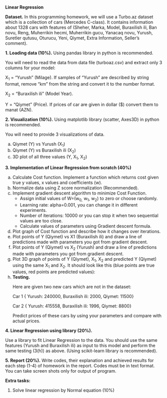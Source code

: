 **Linear Regression**

**Dataset.** In this programming homework, we will use a Turbo.az dataset which is a collection of cars (Mercedes C-class). It contains information about 1328 cars with features of (Sheher, Marka, Model, Buraxilish ili, Ban novu, Reng, Muherrikin hecmi, Muherrikin gucu, Yanacaq novu, Yurush, Suretler qutusu, Oturucu, Yeni, Qiymet, Extra Information, Seller’s comment).

**1. Loading data (10%).** Using pandas library in python is recommended.

You will need to read the data from data file (turboaz.csv) and extract only 3 columns for your model:

X<sub>1</sub> = “Yurush” (Milage). If samples of “Yurush” are described by string format, remove “km” from the string and convert it to the number format.

X<sub>2</sub> = “Buraxilish ili” (Model Year).

Y = “Qiymet” (Price). If prices of car are given in dollar ($) convert them to manat (AZN).

**2. Visualization (10%).** Using matplotlib library (scatter, Axes3D) in python is recommended.

You will need to provide 3 visualizations of data.

<ol type="a">
   <li>
      Qiymet (Y) vs Yurush (X<sub>1</sub>)
   </li>
   <li>
      Qiymet (Y) vs Buraxilish ili (X<sub>2</sub>)
   </li>
   <li>
      3D plot of all three values (Y, X<sub>1</sub>, X<sub>2</sub>)
   </li>
</ol>

**3. Implementation of Linear Regression from scratch (40%)**

<ol type="a">
   <li>
      Calculate Cost function. Implement a function which returns cost given true y values, x values and coefficients (w).
   </li>
   <li>
      Normalize data using Z score normalization (Recommended).
   </li>
   <li>
      Implement gradient descent algorithm to minimize Cost Function.
      <ul>
         <li>
            Assign initial values of W=(w<sub>0,</sub> w<sub>1</sub>, w<sub>2</sub>) to zero or choose randomly.
         </li>
         <li>
            Learning rate: alpha=0.001, you can change it in different experiments.
         </li>
         <li>
            Number of iterations: 10000 or you can stop it when two sequential values are too close.
         </li>
         <li>
            Calculate values of parameters using Gradient descent formula.
         </li>
      </ul>
   </li>
   <li>
      Plot graph of Cost function and describe how it changes over iterations.
   </li>
   <li>
      Plot points of Y (Qiymet) vs X1 (Buraxilish ili) and draw a line of predictions made with parameters you got from gradient descent.
   </li>
   <li>
      Plot points of Y (Qiymet) vs X<sub>2</sub> (Yurush) and draw a line of predictions made with parameters you got from gradient descent.
   </li>
   <li>
      Plot 3D graph of points of Y (Qiymet), X<sub>1</sub>, X<sub>2</sub> and predicted Y (Qiymet) using the same X<sub>1</sub> and X<sub>2</sub>. It should look like this (blue points are true values, red points are predicted values):
   </li>
   <li>
      <strong>Testing.</strong>
      <p>
         Here are given two new cars which are not in the dataset:
      </p>
      <p>
         Car 1 { Yurush: 240000, Buraxilish ili: 2000, Qiymet: 11500}
      </p>
      <p>
         Car 2 { Yurush: 415558, Buraxilish ili: 1996, Qiymet: 8800}
      </p>
      <p>
         Predict prices of these cars by using your parameters and compare with actual prices.
      </p>
   </li>
</ol>

**4. Linear Regression using library (20%).**

Use a library to fit Linear Regression to the data. You should use the same features (Yurush and Buraxilish ili) as input to this model and perform the same testing (3(h)) as above. (Using scikit-learn library is recommended).

**5. Report (20%).** Write codes, their explanation and achieved results for each step (1-4) of homework in the report. Codes must be in text format. You can take screen shots only for output of program.

**Extra tasks:**

1. Solve linear regression by Normal equation (10%)
